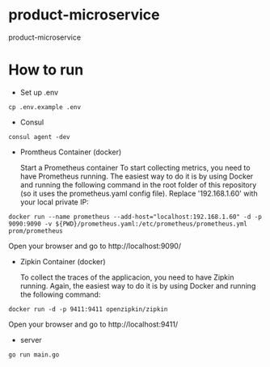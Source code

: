 # product-microservice
product-microservice

# How to run

- Set up .env
```
cp .env.example .env
```

- Consul
```
consul agent -dev
```

- Promtheus Container (docker)

  Start a Prometheus container
To start collecting metrics, you need to have Prometheus running. The easiest way to do it is by using Docker and running the following command in the root folder of this repository (so it uses the prometheus.yaml config file). Replace '192.168.1.60' with your local private IP:

```
docker run --name prometheus --add-host="localhost:192.168.1.60" -d -p 9090:9090 -v ${PWD}/prometheus.yaml:/etc/prometheus/prometheus.yml prom/prometheus
```

Open your browser and go to http://localhost:9090/

- Zipkin Container (docker)
  
  To collect the traces of the applicacion, you need to have Zipkin running. Again, the easiest way to do it is by using Docker and running the following command:

```
docker run -d -p 9411:9411 openzipkin/zipkin
```

Open your browser and go to http://localhost:9411/

- server
```
go run main.go
```
